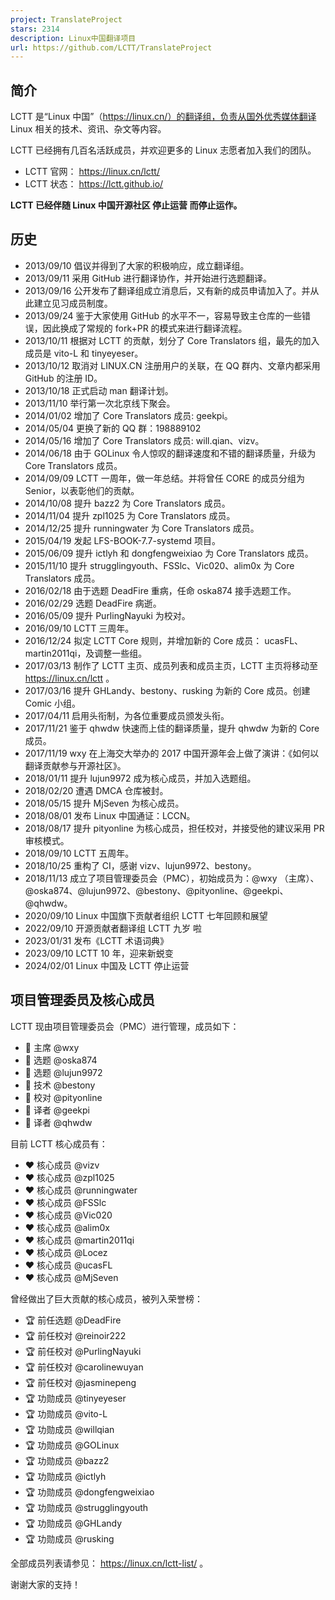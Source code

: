 ```yaml
---
project: TranslateProject
stars: 2314
description: Linux中国翻译项目
url: https://github.com/LCTT/TranslateProject
---
```


简介
--

LCTT 是“Linux 中国”（https://linux.cn/）的翻译组，负责从国外优秀媒体翻译 Linux 相关的技术、资讯、杂文等内容。

LCTT 已经拥有几百名活跃成员，并欢迎更多的 Linux 志愿者加入我们的团队。

-   LCTT 官网： https://linux.cn/lctt/
-   LCTT 状态： https://lctt.github.io/

**LCTT 已经伴随 Linux 中国开源社区 停止运营 而停止运作。**

历史
--

-   2013/09/10 倡议并得到了大家的积极响应，成立翻译组。
-   2013/09/11 采用 GitHub 进行翻译协作，并开始进行选题翻译。
-   2013/09/16 公开发布了翻译组成立消息后，又有新的成员申请加入了。并从此建立见习成员制度。
-   2013/09/24 鉴于大家使用 GitHub 的水平不一，容易导致主仓库的一些错误，因此换成了常规的 fork+PR 的模式来进行翻译流程。
-   2013/10/11 根据对 LCTT 的贡献，划分了 Core Translators 组，最先的加入成员是 vito-L 和 tinyeyeser。
-   2013/10/12 取消对 LINUX.CN 注册用户的关联，在 QQ 群内、文章内都采用 GitHub 的注册 ID。
-   2013/10/18 正式启动 man 翻译计划。
-   2013/11/10 举行第一次北京线下聚会。
-   2014/01/02 增加了 Core Translators 成员: geekpi。
-   2014/05/04 更换了新的 QQ 群：198889102
-   2014/05/16 增加了 Core Translators 成员: will.qian、vizv。
-   2014/06/18 由于 GOLinux 令人惊叹的翻译速度和不错的翻译质量，升级为 Core Translators 成员。
-   2014/09/09 LCTT 一周年，做一年总结。并将曾任 CORE 的成员分组为 Senior，以表彰他们的贡献。
-   2014/10/08 提升 bazz2 为 Core Translators 成员。
-   2014/11/04 提升 zpl1025 为 Core Translators 成员。
-   2014/12/25 提升 runningwater 为 Core Translators 成员。
-   2015/04/19 发起 LFS-BOOK-7.7-systemd 项目。
-   2015/06/09 提升 ictlyh 和 dongfengweixiao 为 Core Translators 成员。
-   2015/11/10 提升 strugglingyouth、FSSlc、Vic020、alim0x 为 Core Translators 成员。
-   2016/02/18 由于选题 DeadFire 重病，任命 oska874 接手选题工作。
-   2016/02/29 选题 DeadFire 病逝。
-   2016/05/09 提升 PurlingNayuki 为校对。
-   2016/09/10 LCTT 三周年。
-   2016/12/24 拟定 LCTT Core 规则，并增加新的 Core 成员： ucasFL、martin2011qi，及调整一些组。
-   2017/03/13 制作了 LCTT 主页、成员列表和成员主页，LCTT 主页将移动至 https://linux.cn/lctt 。
-   2017/03/16 提升 GHLandy、bestony、rusking 为新的 Core 成员。创建 Comic 小组。
-   2017/04/11 启用头衔制，为各位重要成员颁发头衔。
-   2017/11/21 鉴于 qhwdw 快速而上佳的翻译质量，提升 qhwdw 为新的 Core 成员。
-   2017/11/19 wxy 在上海交大举办的 2017 中国开源年会上做了演讲：《如何以翻译贡献参与开源社区》。
-   2018/01/11 提升 lujun9972 成为核心成员，并加入选题组。
-   2018/02/20 遭遇 DMCA 仓库被封。
-   2018/05/15 提升 MjSeven 为核心成员。
-   2018/08/01 发布 Linux 中国通证：LCCN。
-   2018/08/17 提升 pityonline 为核心成员，担任校对，并接受他的建议采用 PR 审核模式。
-   2018/09/10 LCTT 五周年。
-   2018/10/25 重构了 CI，感谢 vizv、lujun9972、bestony。
-   2018/11/13 成立了项目管理委员会（PMC），初始成员为：@wxy （主席）、@oska874、@lujun9972、@bestony、@pityonline、@geekpi、@qhwdw。
-   2020/09/10 Linux 中国旗下贡献者组织 LCTT 七年回顾和展望
-   2022/09/10 开源贡献者翻译组 LCTT 九岁 啦
-   2023/01/31 发布《LCTT 术语词典》
-   2023/09/10 LCTT 10 年，迎来新蜕变
-   2024/02/01 Linux 中国及 LCTT 停止运营

项目管理委员及核心成员
-----------

LCTT 现由项目管理委员会（PMC）进行管理，成员如下：

-   🎩 主席 @wxy
-   🎩 选题 @oska874
-   🎩 选题 @lujun9972
-   🎩 技术 @bestony
-   🎩 校对 @pityonline
-   🎩 译者 @geekpi
-   🎩 译者 @qhwdw

目前 LCTT 核心成员有：

-   ❤️ 核心成员 @vizv
-   ❤️ 核心成员 @zpl1025
-   ❤️ 核心成员 @runningwater
-   ❤️ 核心成员 @FSSlc
-   ❤️ 核心成员 @Vic020
-   ❤️ 核心成员 @alim0x
-   ❤️ 核心成员 @martin2011qi
-   ❤️ 核心成员 @Locez
-   ❤️ 核心成员 @ucasFL
-   ❤️ 核心成员 @MjSeven

曾经做出了巨大贡献的核心成员，被列入荣誉榜：

-   🏆 前任选题 @DeadFire
-   🏆 前任校对 @reinoir222
-   🏆 前任校对 @PurlingNayuki
-   🏆 前任校对 @carolinewuyan
-   🏆 前任校对 @jasminepeng
-   🏆 功勋成员 @tinyeyeser
-   🏆 功勋成员 @vito-L
-   🏆 功勋成员 @willqian
-   🏆 功勋成员 @GOLinux
-   🏆 功勋成员 @bazz2
-   🏆 功勋成员 @ictlyh
-   🏆 功勋成员 @dongfengweixiao
-   🏆 功勋成员 @strugglingyouth
-   🏆 功勋成员 @GHLandy
-   🏆 功勋成员 @rusking

全部成员列表请参见： https://linux.cn/lctt-list/ 。

谢谢大家的支持！
